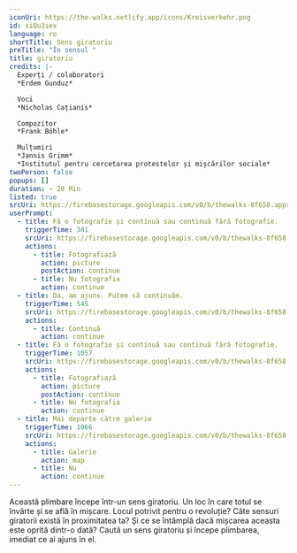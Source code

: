 ```yaml
---
iconUri: https://the-walks.netlify.app/icons/Kreisverkehr.png
id: siQu3iex
language: ro
shortTitle: Sens giratoriu
preTitle: "În sensul "
title: giratoriu
credits: |-
  Experți / colaboratori
  *Erdem Gunduz*

  Voci
  *Nicholas Cațianis*

  Compozitor
  *Frank Böhle*

  Mulțumiri
  *Jannis Grimm*
  *Institutul pentru cercetarea protestelor și mișcărilor sociale*
twoPerson: false
popups: []
duration: ~ 20 Min
listed: true
srcUri: https://firebasestorage.googleapis.com/v0/b/thewalks-8f658.appspot.com/o/mp3%2Fapi-v1%2Fro_siQu3iex%2Fwalk_4_RO_17.9..mp3?alt=media&token=6ec8b345-bb8c-4e4e-bd2d-19dd529bb1a1
userPrompt:
  - title: Fă o fotografie și continuă sau continuă fără fotografie.
    triggerTime: 381
    srcUri: https://firebasestorage.googleapis.com/v0/b/thewalks-8f658.appspot.com/o/static%2Fmedias%2Fde_siQu3iex_loop_1.mp3?alt=media&token=108baec2-420c-4710-bec0-4598ffd48b0d
    actions:
      - title: Fotografiază
        action: picture
        postAction: continue
      - title: Nu fotografia
        action: continue
  - title: Da, am ajuns. Putem să continuăm.
    triggerTime: 545
    srcUri: https://firebasestorage.googleapis.com/v0/b/thewalks-8f658.appspot.com/o/static%2Fmedias%2Fde_siQu3iex_loop_2.mp3?alt=media&token=b978b083-8eaa-49e9-8334-c8f614055dc8
    actions:
      - title: Continuă
        action: continue
  - title: Fă o fotografie și continuă sau continuă fără fotografie.
    triggerTime: 1057
    srcUri: https://firebasestorage.googleapis.com/v0/b/thewalks-8f658.appspot.com/o/static%2Fmedias%2Fde_siQu3iex_loop_3.mp3?alt=media&token=a22170b8-94e3-45d5-af9a-0a4e9da283d8
    actions:
      - title: Fotografiază
        action: picture
        postAction: continue
      - title: Nu fotografia
        action: continue
  - title: Mai departe către galerie
    triggerTime: 1066
    srcUri: https://firebasestorage.googleapis.com/v0/b/thewalks-8f658.appspot.com/o/static%2Fmedias%2Fmulti_Zeubeel8_loop.mp3?alt=media&token=88349085-3303-48b9-bdc6-fd7b09519a26
    actions:
      - title: Galerie
        action: map
      - title: Nu
        action: continue
---
```

Această plimbare începe într-un sens giratoriu. Un loc în care totul se învârte și se află în mișcare. Locul potrivit pentru o revoluție? Câte sensuri giratorii există în proximitatea ta? Și ce se întâmplă dacă mișcarea aceasta este oprită dintr-o dată? Caută un sens giratoriu și începe plimbarea, imediat ce ai ajuns în el.
